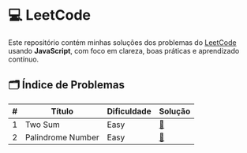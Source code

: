 # 💻 LeetCode

Este repositório contém minhas soluções dos problemas do [LeetCode](https://leetcode.com/) usando **JavaScript**, com foco em clareza, boas práticas e aprendizado contínuo.

## 🗂️ Índice de Problemas

| #   | Título                   | Dificuldade | Solução |
|-----|--------------------------|-------------|---------|
| 1   | Two Sum                  | Easy        | [📄](easy/twoSum.js) |
| 2   | Palindrome Number        | Easy        | [📄](easy/palindromeNumber.js) |

